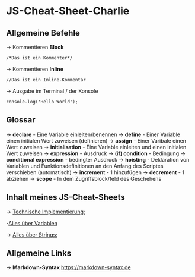 # JS-Cheat-Sheet-Charlie

## Allgemeine Befehle

-> Kommentieren **Block**

    /*Das ist ein Kommenter*/

-> Kommentieren **Inline**

    //Das ist ein Inline-Kommentar

-> Ausgabe im Terminal / der Konsole

    console.log('Hello World');

## Glossar

-> **declare** - Eine Variable einleiten/benennen
-> **define** - Einer Variable einen initialen Wert zuweisen (definieren)
-> **assign** - Einer Varibale einen Wert zuweisen
-> **initialisation** - Eine Variable einleiten und einen initialen Wert zuweisen
-> **expression** - Ausdruck
-> **(if) condition** - Bedingung
-> **conditional expression** - bedingter Ausdruck
-> **hoisting** - Deklaration von Variablen und Funktionsdefinitionen an den Anfang des Scriptes verschieben (automatisch)
-> **increment** - 1 hinzufügen
-> **decrement** - 1 abziehen
-> **scope** - In dem Zugriffsblock/feld des Geschehens

## Inhalt meines JS-Cheat-Sheets

-> <a href="technischeszujavascript.md">Technische Implementierung:</a>  

-<a href="variablen.md">Alles über Variablen</a> 

-> <a href="string.md">Alles über Strings:</a>

## Allgemeine Links

-> **Markdown-Syntax**
<https://markdown-syntax.de>